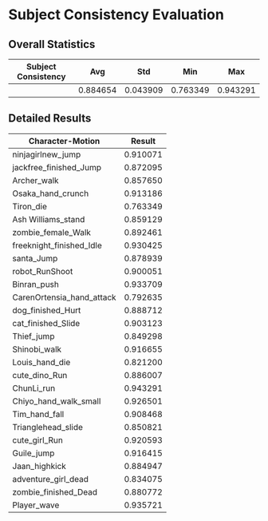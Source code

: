 # Subject Consistency Evaluation

## Overall Statistics

| Subject Consistency | Avg         | Std         | Min         | Max         |
|---------------------|-------------|-------------|-------------|-------------|
|                     | 0.884654    | 0.043909    | 0.763349    | 0.943291    |

## Detailed Results

| Character-Motion                 | Result        |
|----------------------------------|---------------|
| ninjagirlnew_jump                | 0.910071    |
| jackfree_finished_Jump           | 0.872095    |
| Archer_walk                      | 0.857650    |
| Osaka_hand_crunch                | 0.913186    |
| Tiron_die                        | 0.763349    |
| Ash Williams_stand               | 0.859129    |
| zombie_female_Walk               | 0.892461    |
| freeknight_finished_Idle         | 0.930425    |
| santa_Jump                       | 0.878939    |
| robot_RunShoot                   | 0.900051    |
| Binran_push                      | 0.933709    |
| CarenOrtensia_hand_attack        | 0.792635    |
| dog_finished_Hurt                | 0.888712    |
| cat_finished_Slide               | 0.903123    |
| Thief_jump                       | 0.849298    |
| Shinobi_walk                     | 0.916655    |
| Louis_hand_die                   | 0.821200    |
| cute_dino_Run                    | 0.886007    |
| ChunLi_run                       | 0.943291    |
| Chiyo_hand_walk_small            | 0.926501    |
| Tim_hand_fall                    | 0.908468    |
| Trianglehead_slide               | 0.850821    |
| cute_girl_Run                    | 0.920593    |
| Guile_jump                       | 0.916415    |
| Jaan_highkick                    | 0.884947    |
| adventure_girl_dead              | 0.834075    |
| zombie_finished_Dead             | 0.880772    |
| Player_wave                      | 0.935721    |
